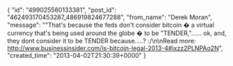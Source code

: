  {
   "id": "499025560133381",
   "post_id": "462493170453287_486919824677288",
   "from_name": "Derek Moran",
   "message": "\"That's because the feds don't consider bitcoin � a virtual currency that's being used around the globe � to be  \"TENDER,\"...... ok, and, they dont consider it to be TENDER because.....? :/\n\nRead more: http://www.businessinsider.com/is-bitcoin-legal-2013-4#ixzz2PLNPAo2N",
   "created_time": "2013-04-02T21:30:39+0000"
 }
